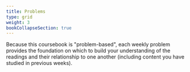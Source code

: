 ```yaml
---
title: Problems
type: grid
weight: 3
bookCollapseSection: true
---
```


Because this coursebook is "problem-based", each weekly problem provides the foundation on which to build your understanding of the readings and their relationship to one another (including content you have studied in previous weeks).